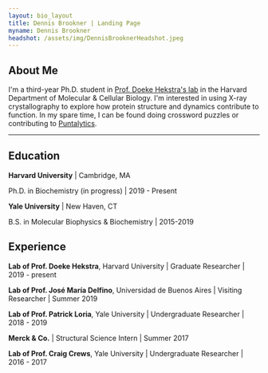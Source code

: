 ```yaml
---
layout: bio_layout
title: Dennis Brookner | Landing Page
myname: Dennis Brookner
headshot: /assets/img/DennisBrooknerHeadshot.jpeg
---
```


## About Me

I'm a third-year Ph.D. student in [Prof. Doeke Hekstra's lab](https://hekstralab.fas.harvard.edu) in the Harvard Department of Molecular & Cellular Biology. I'm interested in using X-ray crystallography to explore how protein structure and dynamics contribute to function. In my spare time, I can be found doing crossword puzzles or contributing to [Puntalytics](https://twitter.com/ThePuntRunts).  
  
---
  
## Education

**Harvard University** \| Cambridge, MA

Ph.D. in Biochemistry (in progress) | 2019 - Present

**Yale University** \| New Haven, CT

B.S. in Molecular Biophysics & Biochemistry | 2015-2019

## Experience

**Lab of Prof. Doeke Hekstra**, Harvard University | Graduate Researcher | 2019 - present

**Lab of Prof. José María Delfino**, Universidad de Buenos Aires | Visiting Researcher | Summer 2019

**Lab of Prof. Patrick Loria**, Yale University | Undergraduate Researcher | 2018 - 2019

**Merck & Co.** | Structural Science Intern | Summer 2017

**Lab of Prof. Craig Crews**, Yale University | Undergraduate Researcher | 2016 - 2017

